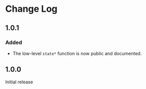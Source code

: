 # Change Log

## 1.0.1

### Added

- The low-level `state*` function is now public and documented.

## 1.0.0

Initial release
